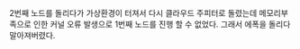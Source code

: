 2번째 노드를 돌리다가 가상환경이 터져서 다시 클라우드 주피터로 돌렸는데 메모리부족으로 인한 커널 오류 발생으로 1번째 노드를 진행 할 수 없었다. 그래서 에폭을 돌리다 말아져버렸다.
